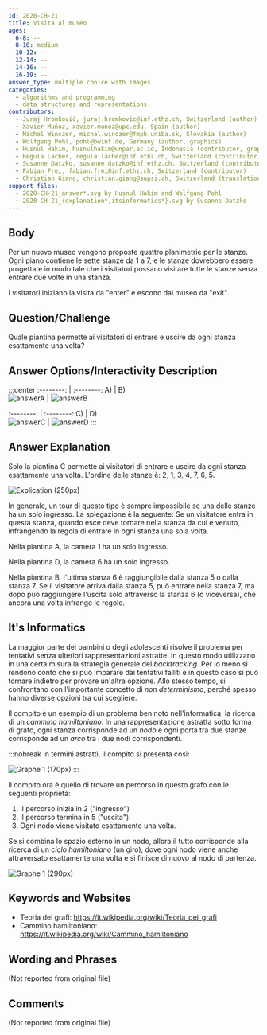 ```yaml
---
id: 2020-CH-21
title: Visita al museo
ages:
  6-8: --
  8-10: medium
  10-12: --
  12-14: --
  14-16: --
  16-19: --
answer_type: multiple choice with images
categories:
  - algorithms and programming
  - data structures and representations
contributors:
  - Juraj Hromkovič, juraj.hromkovic@inf.ethz.ch, Switzerland (author)
  - Xavier Muñoz, xavier.munoz@upc.edu, Spain (author)
  - Michal Winczer, michal.winczer@fmph.uniba.sk, Slovakia (author)
  - Wolfgang Pohl, pohl@bwinf.de, Germany (author, graphics)
  - Husnul Hakim, husnulhakim@unpar.ac.id, Indonesia (contributor, graphics)
  - Regula Lacher, regula.lacher@inf.ethz.ch, Switzerland (contributor, translation from English into German)
  - Susanne Datzko, susanne.datzko@inf.ethz.ch, Switzerland (contributor, graphics)
  - Fabian Frei, fabian.frei@inf.ethz.ch, Switzerland (contributor)
  - Christian Giang, christian.giang@supsi.ch, Switzerland (translation from German into Italian)
support_files:
  - 2020-CH-21_answer*.svg by Husnul Hakim and Wolfgang Pohl
  - 2020-CH-21_{explanation*,itsinformatics*}.svg by Susanne Datzko
---
```



## Body

Per un nuovo museo vengono proposte quattro planimetrie per le stanze. Ogni piano contiene le sette stanze da 1 a 7, e le stanze dovrebbero essere progettate in modo tale che i visitatori possano visitare tutte le stanze senza entrare due volte in una stanza.

I visitatori iniziano la visita da "enter" e escono dal museo da "exit".


## Question/Challenge

Quale piantina permette ai visitatori di entrare e uscire da ogni stanza esattamente una volta?


## Answer Options/Interactivity Description

:::center
:--------: | :--------:
    A)     |     B)    
![answerA] | ![answerB]


:--------: | :--------:
    C)     |     D)    
![answerC] | ![answerD]
:::

[answerA]: graphics/2020-CH-21_answerA-compatible.svg "Réponse A (250px)"
[answerB]: graphics/2020-CH-21_answerB-compatible.svg "Réponse B (250px)"
[answerC]: graphics/2020-CH-21_answerC-compatible.svg "Réponse C (250px)"
[answerD]: graphics/2020-CH-21_answerD-compatible.svg "Réponse D (250px)"


## Answer Explanation

Solo la piantina C permette ai visitatori di entrare e uscire da ogni stanza esattamente una volta. L'ordine delle stanze è: 2, 1, 3, 4, 7, 6, 5.

![](graphics/2020-CH-21_explanation-compatible.svg "Explication (250px)")

In generale, un tour di questo tipo è sempre impossibile se una delle stanze ha un solo ingresso. La spiegazione è la seguente: Se un visitatore entra in questa stanza, quando esce deve tornare nella stanza da cui è venuto, infrangendo la regola di entrare in ogni stanza una sola volta.

Nella piantina A, la camera 1 ha un solo ingresso.

Nella piantina D, la camera 6 ha un solo ingresso.

Nella piantina B, l'ultima stanza 6 è raggiungibile dalla stanza 5 o dalla stanza 7. Se il visitatore arriva dalla stanza 5, può entrare nella stanza 7, ma dopo può raggiungere l'uscita solo attraverso la stanza 6 (o viceversa), che ancora una volta infrange le regole.


## It's Informatics

La maggior parte dei bambini o degli adolescenti risolve il problema per tentativi senza ulteriori rappresentazioni astratte. In questo modo utilizzano in una certa misura la strategia generale del _backtracking_. Per lo meno si rendono conto che si può imparare dai tentativi falliti e in questo caso si può tornare indietro per provare un'altra opzione. Allo stesso tempo, si confrontano con l'importante concetto di _non determinismo_, perché spesso hanno diverse opzioni tra cui scegliere.

Il compito è un esempio di un problema ben noto nell'informatica, la ricerca di un _cammino hamiltoniano_. In una rappresentazione astratta sotto forma di grafo, ogni stanza corrisponde ad un _nodo_ e ogni porta tra due stanze corrisponde ad un _arco_ tra i due nodi corrispondenti.

:::nobreak
In termini astratti, il compito si presenta così:

![](graphics/2020-CH-21_itsinformatics1-compatible.svg "Graphe 1 (170px)")
:::

Il compito ora è quello di trovare un percorso in questo grafo con le seguenti proprietà:
 1. Il percorso inizia in 2 ("ingresso")
 2. Il percorso termina in 5 ("uscita").
 3. Ogni nodo viene visitato esattamente una volta.

Se si combina lo spazio esterno in un nodo, allora il tutto corrisponde alla ricerca di un _ciclo hamiltoniano_ (un giro), dove ogni nodo viene anche attraversato esattamente una volta e si finisce di nuovo al nodo di partenza.

![](graphics/2020-CH-21_itsinformatics2-compatible.svg "Graphe 1 (290px)")


## Keywords and Websites

 - Teoria dei grafi: https://it.wikipedia.org/wiki/Teoria_dei_grafi 
 - Cammino hamiltoniano: https://it.wikipedia.org/wiki/Cammino_hamiltoniano 


## Wording and Phrases

(Not reported from original file)


## Comments

(Not reported from original file)
